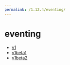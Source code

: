 ```yaml
---
permalink: /1.12.4/eventing/
---
```


# eventing



* [v1](v1/index.md)
* [v1beta1](v1beta1/index.md)
* [v1beta2](v1beta2/index.md)